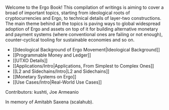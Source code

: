 Welcome to the Ergo Book! This compilation of writings is aiming to cover a broad of important topics, starting from ideological roots of cryptocurrencies and Ergo, to technical details of layer-two constructions. The main theme behind all the topics is paving ways to global widespread adoption of Ergo and assets on top of it for building alternative monetary and payment systems (where conventional ones are failing or not enough), counter-cyclical tooling for sustainable economies and so on.  

* [[Ideological Background of Ergo Movement|Ideological Background]]
* [[Programmable Money and Ledger]]
* [[UTXO Details]]
* [[Applications/Intro|Applications, From Simplest to Complex Ones]]
* [[L2 and Sidechains/Intro|L2 and Sidechains]]
* [[Monetary Systems on Ergo]]
* [[Use Cases/Intro|Real-World Use Cases]]

Contributors: kushti, Joe Armeanio

In memory of Amitabh Saxena (scalahub).